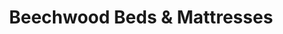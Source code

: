 ---
title: "Beechwood Beds & Mattresses"
url: /newport/beechwood-beds-und-mattresses/
shop: Betten
---